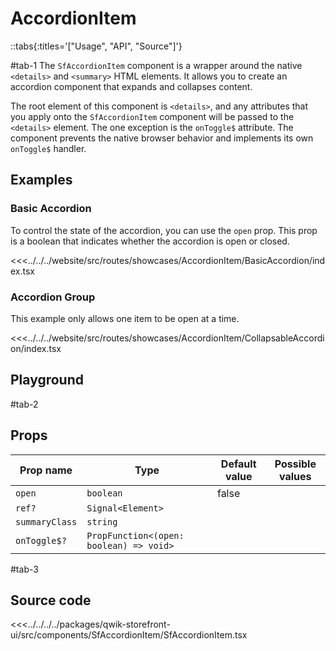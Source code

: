 # AccordionItem

::tabs{:titles='["Usage", "API", "Source"]'}

#tab-1
The `SfAccordionItem` component is a wrapper around the native `<details>` and `<summary>` HTML elements. It allows you to create an accordion component that expands and collapses content.

The root element of this component is `<details>`, and any attributes that you apply onto the `SfAccordionItem` component will be passed to the `<details>` element. The one exception is the `onToggle$` attribute. The component prevents the native browser behavior and implements its own `onToggle$` handler.

## Examples

### Basic Accordion

To control the state of the accordion, you can use the `open` prop. This prop is a boolean that indicates whether the accordion is open or closed.

<Showcase showcase-name="AccordionItem/BasicAccordion" style="min-height:400px">

<<<../../../website/src/routes/showcases/AccordionItem/BasicAccordion/index.tsx

</Showcase>

### Accordion Group

This example only allows one item to be open at a time.

<Showcase showcase-name="AccordionItem/CollapsableAccordion" style="min-height:400px">

<<<../../../website/src/routes/showcases/AccordionItem/CollapsableAccordion/index.tsx

</Showcase>

<!-- ### Animated

Animate AccordionItem to give that nice feeling of smooth transition.

<Showcase showcase-name="AccordionItem/AccordionAnimate" style="min-height:400px">

<<<../../../website/src/routes/showcases/AccordionItem/AccordionAnimate/index.tsx

</Showcase>

## Accessibility Notes

Since `SfAccordion` uses `<details>` and `<summary>` HTML elements, it inherits all of their accessibility features.

For example, `<summary>` elements are focusable and can be activated by pressing the `Enter` or `Space` keys. -->

## Playground

<Generate class="playground" />

#tab-2

## Props

| Prop name      | Type                                    | Default value | Possible values |
| -------------- | --------------------------------------- | ------------- | --------------- |
| `open`         | `boolean`                               | false         |                 |
| `ref?`         | `Signal<Element>`                       |               |                 |
| `summaryClass` | `string`                                |               |                 |
| `onToggle$?`   | `PropFunction<(open: boolean) => void>` |               |                 |

#tab-3

## Source code

<<<../../../../packages/qwik-storefront-ui/src/components/SfAccordionItem/SfAccordionItem.tsx
